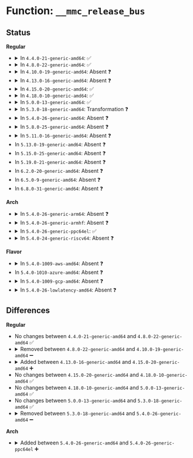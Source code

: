 # Function: <code>__mmc_release_bus</code>

## Status
<b>Regular</b>
<ul>
<li>
<details>
<summary>In <code>4.4.0-21-generic-amd64</code>: ✅</summary>

```c
void __mmc_release_bus(struct mmc_host * host)
```

```json
{
  "name": "__mmc_release_bus",
  "collision_type": "Unique Static",
  "inline_type": "No",
  "funcs": [
    {
      "addr": 18446744071585913456,
      "name": "__mmc_release_bus",
      "external": false,
      "loc": "drivers/mmc/core/core.c:1783",
      "file": "drivers/mmc/core/core.c",
      "inline": "seen, unknown",
      "caller_inline": [],
      "caller_func": [
        "drivers/mmc/core/core.c:mmc_hw_reset",
        "drivers/mmc/core/core.c:mmc_hw_reset",
        "drivers/mmc/core/core.c:mmc_power_restore_host",
        "drivers/mmc/core/core.c:mmc_power_restore_host",
        "drivers/mmc/core/core.c:mmc_power_save_host",
        "drivers/mmc/core/core.c:mmc_power_save_host",
        "drivers/mmc/core/core.c:mmc_rescan",
        "drivers/mmc/core/core.c:mmc_rescan",
        "drivers/mmc/core/core.c:mmc_rescan",
        "drivers/mmc/core/core.c:mmc_stop_host",
        "drivers/mmc/core/core.c:mmc_stop_host"
      ]
    }
  ],
  "symbols": [
    {
      "addr": 18446744071585913456,
      "name": "__mmc_release_bus",
      "section": ".text",
      "bind": "STB_LOCAL",
      "size": 52
    }
  ]
}
```
</details>
</li>
<li>
<details>
<summary>In <code>4.8.0-22-generic-amd64</code>: ✅</summary>

```c
void __mmc_release_bus(struct mmc_host * host)
```

```json
{
  "name": "__mmc_release_bus",
  "collision_type": "Unique Static",
  "inline_type": "No",
  "funcs": [
    {
      "addr": 18446744071586313872,
      "name": "__mmc_release_bus",
      "external": false,
      "loc": "drivers/mmc/core/core.c:1799",
      "file": "drivers/mmc/core/core.c",
      "inline": "seen, unknown",
      "caller_inline": [],
      "caller_func": [
        "drivers/mmc/core/core.c:mmc_power_restore_host",
        "drivers/mmc/core/core.c:mmc_power_restore_host",
        "drivers/mmc/core/core.c:mmc_power_save_host",
        "drivers/mmc/core/core.c:mmc_power_save_host",
        "drivers/mmc/core/core.c:mmc_stop_host",
        "drivers/mmc/core/core.c:mmc_stop_host",
        "drivers/mmc/core/core.c:mmc_rescan",
        "drivers/mmc/core/core.c:mmc_rescan",
        "drivers/mmc/core/core.c:mmc_rescan",
        "drivers/mmc/core/core.c:mmc_hw_reset",
        "drivers/mmc/core/core.c:mmc_hw_reset"
      ]
    }
  ],
  "symbols": [
    {
      "addr": 18446744071586313872,
      "name": "__mmc_release_bus",
      "section": ".text",
      "bind": "STB_LOCAL",
      "size": 52
    }
  ]
}
```
</details>
</li>
<li>
<details>
<summary>In <code>4.10.0-19-generic-amd64</code>: Absent ❓</summary>

```json
{
  "name": "__mmc_release_bus",
  "collision_type": "Unique Static",
  "inline_type": "Full",
  "funcs": [
    {
      "addr": 18446744071586536886,
      "name": "__mmc_release_bus",
      "external": false,
      "loc": "drivers/mmc/core/core.c:1869",
      "file": "drivers/mmc/core/core.c",
      "inline": "not declared, inlined",
      "caller_inline": [
        "drivers/mmc/core/core.c:mmc_power_restore_host",
        "drivers/mmc/core/core.c:mmc_power_restore_host",
        "drivers/mmc/core/core.c:mmc_power_save_host",
        "drivers/mmc/core/core.c:mmc_power_save_host",
        "drivers/mmc/core/core.c:mmc_stop_host",
        "drivers/mmc/core/core.c:mmc_stop_host",
        "drivers/mmc/core/core.c:mmc_rescan",
        "drivers/mmc/core/core.c:mmc_rescan",
        "drivers/mmc/core/core.c:mmc_rescan",
        "drivers/mmc/core/core.c:mmc_hw_reset",
        "drivers/mmc/core/core.c:mmc_hw_reset",
        "drivers/mmc/core/core.c:mmc_detach_bus"
      ],
      "caller_func": []
    }
  ],
  "symbols": []
}
```
</details>
</li>
<li>
<details>
<summary>In <code>4.13.0-16-generic-amd64</code>: Absent ❓</summary>

```json
{
  "name": "__mmc_release_bus",
  "collision_type": "Unique Static",
  "inline_type": "Full",
  "funcs": [
    {
      "addr": 18446744071586659944,
      "name": "__mmc_release_bus",
      "external": false,
      "loc": "drivers/mmc/core/core.c:1694",
      "file": "drivers/mmc/core/core.c",
      "inline": "not declared, inlined",
      "caller_inline": [
        "drivers/mmc/core/core.c:mmc_power_restore_host",
        "drivers/mmc/core/core.c:mmc_power_restore_host",
        "drivers/mmc/core/core.c:mmc_power_save_host",
        "drivers/mmc/core/core.c:mmc_power_save_host",
        "drivers/mmc/core/core.c:mmc_stop_host",
        "drivers/mmc/core/core.c:mmc_stop_host",
        "drivers/mmc/core/core.c:mmc_rescan",
        "drivers/mmc/core/core.c:mmc_rescan",
        "drivers/mmc/core/core.c:mmc_rescan",
        "drivers/mmc/core/core.c:mmc_hw_reset",
        "drivers/mmc/core/core.c:mmc_hw_reset",
        "drivers/mmc/core/core.c:mmc_detach_bus"
      ],
      "caller_func": []
    }
  ],
  "symbols": []
}
```
</details>
</li>
<li>
<details>
<summary>In <code>4.15.0-20-generic-amd64</code>: ✅</summary>

```c
void __mmc_release_bus(struct mmc_host * host)
```

```json
{
  "name": "__mmc_release_bus",
  "collision_type": "Unique Static",
  "inline_type": "No",
  "funcs": [
    {
      "addr": 18446744071587128608,
      "name": "__mmc_release_bus",
      "external": false,
      "loc": "drivers/mmc/core/core.c:1908",
      "file": "drivers/mmc/core/core.c",
      "inline": "seen, unknown",
      "caller_inline": [],
      "caller_func": [
        "drivers/mmc/core/core.c:mmc_power_restore_host",
        "drivers/mmc/core/core.c:mmc_power_restore_host",
        "drivers/mmc/core/core.c:mmc_power_save_host",
        "drivers/mmc/core/core.c:mmc_power_save_host",
        "drivers/mmc/core/core.c:mmc_stop_host",
        "drivers/mmc/core/core.c:mmc_stop_host",
        "drivers/mmc/core/core.c:mmc_rescan",
        "drivers/mmc/core/core.c:mmc_rescan",
        "drivers/mmc/core/core.c:mmc_rescan",
        "drivers/mmc/core/core.c:mmc_hw_reset",
        "drivers/mmc/core/core.c:mmc_hw_reset",
        "drivers/mmc/core/core.c:mmc_detach_bus"
      ]
    }
  ],
  "symbols": [
    {
      "addr": 18446744071587128608,
      "name": "__mmc_release_bus",
      "section": ".text",
      "bind": "STB_LOCAL",
      "size": 45
    }
  ]
}
```
</details>
</li>
<li>
<details>
<summary>In <code>4.18.0-10-generic-amd64</code>: ✅</summary>

```c
void __mmc_release_bus(struct mmc_host * host)
```

```json
{
  "name": "__mmc_release_bus",
  "collision_type": "Unique Static",
  "inline_type": "No",
  "funcs": [
    {
      "addr": 18446744071587427104,
      "name": "__mmc_release_bus",
      "external": false,
      "loc": "drivers/mmc/core/core.c:1712",
      "file": "drivers/mmc/core/core.c",
      "inline": "seen, unknown",
      "caller_inline": [],
      "caller_func": [
        "drivers/mmc/core/core.c:mmc_power_restore_host",
        "drivers/mmc/core/core.c:mmc_power_restore_host",
        "drivers/mmc/core/core.c:mmc_power_save_host",
        "drivers/mmc/core/core.c:mmc_power_save_host",
        "drivers/mmc/core/core.c:mmc_stop_host",
        "drivers/mmc/core/core.c:mmc_stop_host",
        "drivers/mmc/core/core.c:mmc_rescan",
        "drivers/mmc/core/core.c:mmc_rescan",
        "drivers/mmc/core/core.c:mmc_rescan",
        "drivers/mmc/core/core.c:mmc_sw_reset",
        "drivers/mmc/core/core.c:mmc_sw_reset",
        "drivers/mmc/core/core.c:mmc_hw_reset",
        "drivers/mmc/core/core.c:mmc_hw_reset",
        "drivers/mmc/core/core.c:mmc_detach_bus"
      ]
    }
  ],
  "symbols": [
    {
      "addr": 18446744071587427104,
      "name": "__mmc_release_bus",
      "section": ".text",
      "bind": "STB_LOCAL",
      "size": 45
    }
  ]
}
```
</details>
</li>
<li>
<details>
<summary>In <code>5.0.0-13-generic-amd64</code>: ✅</summary>

```c
void __mmc_release_bus(struct mmc_host * host)
```

```json
{
  "name": "__mmc_release_bus",
  "collision_type": "Unique Static",
  "inline_type": "No",
  "funcs": [
    {
      "addr": 18446744071587607952,
      "name": "__mmc_release_bus",
      "external": false,
      "loc": "drivers/mmc/core/core.c:1715",
      "file": "drivers/mmc/core/core.c",
      "inline": "seen, unknown",
      "caller_inline": [],
      "caller_func": [
        "drivers/mmc/core/core.c:mmc_stop_host",
        "drivers/mmc/core/core.c:mmc_stop_host",
        "drivers/mmc/core/core.c:mmc_rescan",
        "drivers/mmc/core/core.c:mmc_rescan",
        "drivers/mmc/core/core.c:mmc_rescan",
        "drivers/mmc/core/core.c:mmc_sw_reset",
        "drivers/mmc/core/core.c:mmc_sw_reset",
        "drivers/mmc/core/core.c:mmc_hw_reset",
        "drivers/mmc/core/core.c:mmc_hw_reset",
        "drivers/mmc/core/core.c:mmc_detach_bus"
      ]
    }
  ],
  "symbols": [
    {
      "addr": 18446744071587607952,
      "name": "__mmc_release_bus",
      "section": ".text",
      "bind": "STB_LOCAL",
      "size": 45
    }
  ]
}
```
</details>
</li>
<li>
<details>
<summary>In <code>5.3.0-18-generic-amd64</code>: Transformation ❓</summary>

```c
void __mmc_release_bus(struct mmc_host * host)
```

```json
{
  "name": "__mmc_release_bus",
  "collision_type": "Unique Static",
  "inline_type": "No",
  "funcs": [
    {
      "addr": 0,
      "name": "__mmc_release_bus",
      "external": false,
      "loc": "drivers/mmc/core/core.c:1397",
      "file": "drivers/mmc/core/core.c",
      "inline": "seen, unknown",
      "caller_inline": [],
      "caller_func": [
        "drivers/mmc/core/core.c:mmc_stop_host",
        "drivers/mmc/core/core.c:mmc_stop_host",
        "drivers/mmc/core/core.c:mmc_rescan",
        "drivers/mmc/core/core.c:mmc_rescan",
        "drivers/mmc/core/core.c:mmc_rescan",
        "drivers/mmc/core/core.c:mmc_sw_reset",
        "drivers/mmc/core/core.c:mmc_sw_reset",
        "drivers/mmc/core/core.c:mmc_hw_reset",
        "drivers/mmc/core/core.c:mmc_hw_reset",
        "drivers/mmc/core/core.c:mmc_detach_bus"
      ]
    }
  ],
  "symbols": [
    {
      "addr": 18446744071587887568,
      "name": "__mmc_release_bus",
      "section": ".text",
      "bind": "STB_LOCAL",
      "size": 40
    },
    {
      "addr": 18446744071587904727,
      "name": "__mmc_release_bus.cold",
      "section": ".text",
      "bind": "STB_LOCAL",
      "size": 19
    }
  ]
}
```
</details>
</li>
<li>
<details>
<summary>In <code>5.4.0-26-generic-amd64</code>: Absent ❓</summary>

```json
{
  "name": "__mmc_release_bus",
  "collision_type": "Unique Static",
  "inline_type": "Full",
  "funcs": [
    {
      "addr": 18446744071588110672,
      "name": "__mmc_release_bus",
      "external": false,
      "loc": "drivers/mmc/core/core.c:1397",
      "file": "drivers/mmc/core/core.c",
      "inline": "not declared, inlined",
      "caller_inline": [
        "drivers/mmc/core/core.c:mmc_stop_host",
        "drivers/mmc/core/core.c:mmc_stop_host",
        "drivers/mmc/core/core.c:mmc_rescan",
        "drivers/mmc/core/core.c:mmc_rescan",
        "drivers/mmc/core/core.c:mmc_rescan",
        "drivers/mmc/core/core.c:mmc_sw_reset",
        "drivers/mmc/core/core.c:mmc_sw_reset",
        "drivers/mmc/core/core.c:mmc_hw_reset",
        "drivers/mmc/core/core.c:mmc_hw_reset",
        "drivers/mmc/core/core.c:mmc_detach_bus"
      ],
      "caller_func": []
    }
  ],
  "symbols": []
}
```
</details>
</li>
<li>
<details>
<summary>In <code>5.8.0-25-generic-amd64</code>: Absent ❓</summary>

```json
{
  "name": "__mmc_release_bus",
  "collision_type": "Unique Static",
  "inline_type": "Full",
  "funcs": [
    {
      "addr": 18446744071588973204,
      "name": "__mmc_release_bus",
      "external": false,
      "loc": "drivers/mmc/core/core.c:1380",
      "file": "drivers/mmc/core/core.c",
      "inline": "not declared, inlined",
      "caller_inline": [
        "drivers/mmc/core/core.c:mmc_stop_host",
        "drivers/mmc/core/core.c:mmc_stop_host",
        "drivers/mmc/core/core.c:mmc_rescan",
        "drivers/mmc/core/core.c:mmc_rescan",
        "drivers/mmc/core/core.c:mmc_rescan",
        "drivers/mmc/core/core.c:mmc_sw_reset",
        "drivers/mmc/core/core.c:mmc_sw_reset",
        "drivers/mmc/core/core.c:mmc_hw_reset",
        "drivers/mmc/core/core.c:mmc_hw_reset",
        "drivers/mmc/core/core.c:mmc_detach_bus"
      ],
      "caller_func": []
    }
  ],
  "symbols": []
}
```
</details>
</li>
<li>
<details>
<summary>In <code>5.11.0-16-generic-amd64</code>: Absent ❓</summary>

```json
{
  "name": "__mmc_release_bus",
  "collision_type": "Unique Static",
  "inline_type": "Full",
  "funcs": [
    {
      "addr": 18446744071588985684,
      "name": "__mmc_release_bus",
      "external": false,
      "loc": "drivers/mmc/core/core.c:1380",
      "file": "drivers/mmc/core/core.c",
      "inline": "not declared, inlined",
      "caller_inline": [
        "drivers/mmc/core/core.c:mmc_stop_host",
        "drivers/mmc/core/core.c:mmc_stop_host",
        "drivers/mmc/core/core.c:mmc_rescan",
        "drivers/mmc/core/core.c:mmc_rescan",
        "drivers/mmc/core/core.c:mmc_rescan",
        "drivers/mmc/core/core.c:mmc_sw_reset",
        "drivers/mmc/core/core.c:mmc_sw_reset",
        "drivers/mmc/core/core.c:mmc_hw_reset",
        "drivers/mmc/core/core.c:mmc_hw_reset",
        "drivers/mmc/core/core.c:mmc_detach_bus"
      ],
      "caller_func": []
    }
  ],
  "symbols": []
}
```
</details>
</li>
<li>
In <code>5.13.0-19-generic-amd64</code>: Absent ❓
</li>
<li>
In <code>5.15.0-25-generic-amd64</code>: Absent ❓
</li>
<li>
In <code>5.19.0-21-generic-amd64</code>: Absent ❓
</li>
<li>
In <code>6.2.0-20-generic-amd64</code>: Absent ❓
</li>
<li>
In <code>6.5.0-9-generic-amd64</code>: Absent ❓
</li>
<li>
In <code>6.8.0-31-generic-amd64</code>: Absent ❓
</li>
</ul>
<b>Arch</b>
<ul>
<li>
<details>
<summary>In <code>5.4.0-26-generic-arm64</code>: Absent ❓</summary>

```json
{
  "name": "__mmc_release_bus",
  "collision_type": "Unique Static",
  "inline_type": "Full",
  "funcs": [
    {
      "addr": 18446603336501362464,
      "name": "__mmc_release_bus",
      "external": false,
      "loc": "drivers/mmc/core/core.c:1397",
      "file": "drivers/mmc/core/core.c",
      "inline": "not declared, inlined",
      "caller_inline": [
        "drivers/mmc/core/core.c:mmc_stop_host",
        "drivers/mmc/core/core.c:mmc_stop_host",
        "drivers/mmc/core/core.c:mmc_rescan",
        "drivers/mmc/core/core.c:mmc_rescan",
        "drivers/mmc/core/core.c:mmc_rescan",
        "drivers/mmc/core/core.c:mmc_sw_reset",
        "drivers/mmc/core/core.c:mmc_sw_reset",
        "drivers/mmc/core/core.c:mmc_hw_reset",
        "drivers/mmc/core/core.c:mmc_hw_reset",
        "drivers/mmc/core/core.c:mmc_detach_bus"
      ],
      "caller_func": []
    }
  ],
  "symbols": []
}
```
</details>
</li>
<li>
<details>
<summary>In <code>5.4.0-26-generic-armhf</code>: Absent ❓</summary>

```json
{
  "name": "__mmc_release_bus",
  "collision_type": "Unique Static",
  "inline_type": "Full",
  "funcs": [
    {
      "addr": 3233853548,
      "name": "__mmc_release_bus",
      "external": false,
      "loc": "drivers/mmc/core/core.c:1397",
      "file": "drivers/mmc/core/core.c",
      "inline": "not declared, inlined",
      "caller_inline": [
        "drivers/mmc/core/core.c:mmc_stop_host",
        "drivers/mmc/core/core.c:mmc_stop_host",
        "drivers/mmc/core/core.c:mmc_rescan",
        "drivers/mmc/core/core.c:mmc_rescan",
        "drivers/mmc/core/core.c:mmc_rescan",
        "drivers/mmc/core/core.c:mmc_sw_reset",
        "drivers/mmc/core/core.c:mmc_sw_reset",
        "drivers/mmc/core/core.c:mmc_hw_reset",
        "drivers/mmc/core/core.c:mmc_hw_reset",
        "drivers/mmc/core/core.c:mmc_detach_bus"
      ],
      "caller_func": []
    }
  ],
  "symbols": []
}
```
</details>
</li>
<li>
<details>
<summary>In <code>5.4.0-26-generic-ppc64el</code>: ✅</summary>

```c
void __mmc_release_bus(struct mmc_host * host)
```

```json
{
  "name": "__mmc_release_bus",
  "collision_type": "Unique Static",
  "inline_type": "No",
  "funcs": [
    {
      "addr": 13835058055294890752,
      "name": "__mmc_release_bus",
      "external": false,
      "loc": "drivers/mmc/core/core.c:1397",
      "file": "drivers/mmc/core/core.c",
      "inline": "seen, unknown",
      "caller_inline": [],
      "caller_func": [
        "drivers/mmc/core/core.c:mmc_stop_host",
        "drivers/mmc/core/core.c:mmc_stop_host",
        "drivers/mmc/core/core.c:mmc_rescan",
        "drivers/mmc/core/core.c:mmc_rescan",
        "drivers/mmc/core/core.c:mmc_rescan",
        "drivers/mmc/core/core.c:mmc_sw_reset",
        "drivers/mmc/core/core.c:mmc_sw_reset",
        "drivers/mmc/core/core.c:mmc_hw_reset",
        "drivers/mmc/core/core.c:mmc_hw_reset",
        "drivers/mmc/core/core.c:mmc_detach_bus"
      ]
    }
  ],
  "symbols": [
    {
      "addr": 13835058055294890752,
      "name": "__mmc_release_bus",
      "section": ".text",
      "bind": "STB_LOCAL",
      "size": 36
    }
  ]
}
```
</details>
</li>
<li>
<details>
<summary>In <code>5.4.0-24-generic-riscv64</code>: Absent ❓</summary>

```json
{
  "name": "__mmc_release_bus",
  "collision_type": "Unique Static",
  "inline_type": "Full",
  "funcs": [
    {
      "addr": 18446743936277974720,
      "name": "__mmc_release_bus",
      "external": false,
      "loc": "drivers/mmc/core/core.c:1397",
      "file": "drivers/mmc/core/core.c",
      "inline": "not declared, inlined",
      "caller_inline": [
        "drivers/mmc/core/core.c:mmc_stop_host",
        "drivers/mmc/core/core.c:mmc_stop_host",
        "drivers/mmc/core/core.c:mmc_rescan",
        "drivers/mmc/core/core.c:mmc_rescan",
        "drivers/mmc/core/core.c:mmc_rescan",
        "drivers/mmc/core/core.c:mmc_sw_reset",
        "drivers/mmc/core/core.c:mmc_sw_reset",
        "drivers/mmc/core/core.c:mmc_hw_reset",
        "drivers/mmc/core/core.c:mmc_hw_reset",
        "drivers/mmc/core/core.c:mmc_detach_bus"
      ],
      "caller_func": []
    }
  ],
  "symbols": []
}
```
</details>
</li>
</ul>
<b>Flavor</b>
<ul>
<li>
<details>
<summary>In <code>5.4.0-1009-aws-amd64</code>: Absent ❓</summary>

```json
{
  "name": "__mmc_release_bus",
  "collision_type": "Unique Static",
  "inline_type": "Full",
  "funcs": [
    {
      "addr": 18446744071587732240,
      "name": "__mmc_release_bus",
      "external": false,
      "loc": "drivers/mmc/core/core.c:1397",
      "file": "drivers/mmc/core/core.c",
      "inline": "not declared, inlined",
      "caller_inline": [
        "drivers/mmc/core/core.c:mmc_stop_host",
        "drivers/mmc/core/core.c:mmc_stop_host",
        "drivers/mmc/core/core.c:mmc_rescan",
        "drivers/mmc/core/core.c:mmc_rescan",
        "drivers/mmc/core/core.c:mmc_rescan",
        "drivers/mmc/core/core.c:mmc_sw_reset",
        "drivers/mmc/core/core.c:mmc_sw_reset",
        "drivers/mmc/core/core.c:mmc_hw_reset",
        "drivers/mmc/core/core.c:mmc_hw_reset",
        "drivers/mmc/core/core.c:mmc_detach_bus"
      ],
      "caller_func": []
    }
  ],
  "symbols": []
}
```
</details>
</li>
<li>
In <code>5.4.0-1010-azure-amd64</code>: Absent ❓
</li>
<li>
<details>
<summary>In <code>5.4.0-1009-gcp-amd64</code>: Absent ❓</summary>

```json
{
  "name": "__mmc_release_bus",
  "collision_type": "Unique Static",
  "inline_type": "Full",
  "funcs": [
    {
      "addr": 18446744071588065200,
      "name": "__mmc_release_bus",
      "external": false,
      "loc": "drivers/mmc/core/core.c:1397",
      "file": "drivers/mmc/core/core.c",
      "inline": "not declared, inlined",
      "caller_inline": [
        "drivers/mmc/core/core.c:mmc_stop_host",
        "drivers/mmc/core/core.c:mmc_stop_host",
        "drivers/mmc/core/core.c:mmc_rescan",
        "drivers/mmc/core/core.c:mmc_rescan",
        "drivers/mmc/core/core.c:mmc_rescan",
        "drivers/mmc/core/core.c:mmc_sw_reset",
        "drivers/mmc/core/core.c:mmc_sw_reset",
        "drivers/mmc/core/core.c:mmc_hw_reset",
        "drivers/mmc/core/core.c:mmc_hw_reset",
        "drivers/mmc/core/core.c:mmc_detach_bus"
      ],
      "caller_func": []
    }
  ],
  "symbols": []
}
```
</details>
</li>
<li>
<details>
<summary>In <code>5.4.0-26-lowlatency-amd64</code>: Absent ❓</summary>

```json
{
  "name": "__mmc_release_bus",
  "collision_type": "Unique Static",
  "inline_type": "Full",
  "funcs": [
    {
      "addr": 18446744071588182736,
      "name": "__mmc_release_bus",
      "external": false,
      "loc": "drivers/mmc/core/core.c:1397",
      "file": "drivers/mmc/core/core.c",
      "inline": "not declared, inlined",
      "caller_inline": [
        "drivers/mmc/core/core.c:mmc_stop_host",
        "drivers/mmc/core/core.c:mmc_stop_host",
        "drivers/mmc/core/core.c:mmc_rescan",
        "drivers/mmc/core/core.c:mmc_rescan",
        "drivers/mmc/core/core.c:mmc_rescan",
        "drivers/mmc/core/core.c:mmc_sw_reset",
        "drivers/mmc/core/core.c:mmc_sw_reset",
        "drivers/mmc/core/core.c:mmc_hw_reset",
        "drivers/mmc/core/core.c:mmc_hw_reset",
        "drivers/mmc/core/core.c:mmc_detach_bus"
      ],
      "caller_func": []
    }
  ],
  "symbols": []
}
```
</details>
</li>
</ul>

## Differences
<b>Regular</b>
<ul>
<li>
No changes between <code>4.4.0-21-generic-amd64</code> and <code>4.8.0-22-generic-amd64</code> ✅
</li>
<li>
<details>
<summary>Removed between <code>4.8.0-22-generic-amd64</code> and <code>4.10.0-19-generic-amd64</code> ➖</summary>

```c
void __mmc_release_bus(struct mmc_host * host)
```
</details>
</li>
<li>
<details>
<summary>Added between <code>4.13.0-16-generic-amd64</code> and <code>4.15.0-20-generic-amd64</code> ➕</summary>

```c
void __mmc_release_bus(struct mmc_host * host)
```
</details>
</li>
<li>
No changes between <code>4.15.0-20-generic-amd64</code> and <code>4.18.0-10-generic-amd64</code> ✅
</li>
<li>
No changes between <code>4.18.0-10-generic-amd64</code> and <code>5.0.0-13-generic-amd64</code> ✅
</li>
<li>
No changes between <code>5.0.0-13-generic-amd64</code> and <code>5.3.0-18-generic-amd64</code> ✅
</li>
<li>
<details>
<summary>Removed between <code>5.3.0-18-generic-amd64</code> and <code>5.4.0-26-generic-amd64</code> ➖</summary>

```c
void __mmc_release_bus(struct mmc_host * host)
```
</details>
</li>
</ul>
<b>Arch</b>
<ul>
<li>
<details>
<summary>Added between <code>5.4.0-26-generic-amd64</code> and <code>5.4.0-26-generic-ppc64el</code> ➕</summary>

```c
void __mmc_release_bus(struct mmc_host * host)
```
</details>
</li>
</ul>
